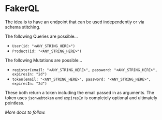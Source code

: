# FakerQL

The idea is to have an endpoint that can be used independently or via schema stitching.

The following Queries are possible...

* `User(id: "<ANY_STRING_HERE>")`
* `Product(id: "<ANY_STRING_HERE>")`

The following Mutations are possible...

* `register(email: "<ANY_STRING_HERE>", password: "<ANY_STRING_HERE>", expiresIn: "2d")`
* `token(email: "<ANY_STRING_HERE>", password: "<ANY_STRING_HERE>", expiresIn: "2d")`

These both return a token including the email passed in as arguments. The token uses `jsonwebtoken` and `expiresIn` is completely optional and ultimately pointless.

_More docs to follow._
